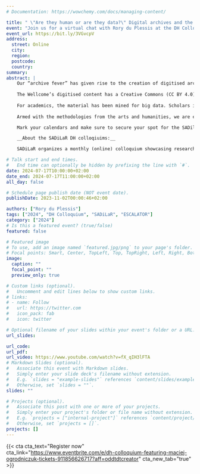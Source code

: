 ```yaml
---
# Documentation: https://wowchemy.com/docs/managing-content/

title: " \"Are they human or are they data?\" Digital archives and the creation of humanising stories."
event: "Join us for a virtual chat with Rory du Plessis at the DH Colloquium on 17 July!"
event_url: https://bit.ly/3VGvcpV
address:
  street: Online
  city:
  region:
  postcode:
  country:
summary: 
abstract: |
    Our “archive fever” has given rise to the creation of digitised archives of non-public records, including prison and medical case files. In the United Kingdom, the Wellcome Collection has digitised the medical case files for several nineteenth-century lunatic asylums (psychiatric hospitals). The case files are available for online viewing and allows a global audience to scrutinise scandalous stories of suffering, as well as to gawk at sensational photographs of patients in the throes of mental anguish. 
    
    The Wellcome’s digitised content has a Creative Commons (CC BY 4.0) licence that allows users to share or adapt the material “for any purpose”. To this end, the suffering of others, their misery and melancholy, as well as their secrets and stories are freely at our disposal for our own gain. The material can be used for many “purposes”. For example, the public may peer upon the private lives of others to satisfy morbid curiosities or ‘peeping Tom’ motives, the media may look upon the images as source material for the opening sequence of a horror film, and politicians may disseminate the material as propaganda for right-wing interests. 
    
    For academics, the material has been mined for big data. Scholars in digital humanities have successfully and commendably used the digitised archives to explore nutrition and health, mortality rates, as well as the prevalence of illnesses and the efficacy of various treatments. In this paper, I call for scholars who work with digital archives to move beyond the analysis of big data, to include the analysis of individual lives. 
    
    Armed with the methodologies from the arts and humanities, we are equipped to see the person and not a unit of data. We can explore their records to present a respectful and affirmative telling of their life stories. Potentially, such a telling may restore their humanity.

    Mark your calendars and make sure to secure your spot for the SADilaR DH Colloquium. Stay tuned for further updates and details on how to join this exciting online event.

    __About the SADiLaR DH colloqiuims:__

    SADiLaR organizes a monthly (online) colloquium showcasing research related to digital humanities. Each month a speaker will present their work in the area of digital humanities.

# Talk start and end times.
#   End time can optionally be hidden by prefixing the line with `#`.
date: 2024-07-17T10:00:00+02:00
date_end: 2024-07-17T11:00:00+02:00
all_day: false

# Schedule page publish date (NOT event date).
publishDate: 2023-11-02T00:00:46+02:00

authors: ["Rory du Plessis"]
tags: ["2024", "DH Colloquium", "SADiLaR", "ESCALATOR"]
category: ["2024"]
# Is this a featured event? (true/false)
featured: false

# Featured image
# To use, add an image named `featured.jpg/png` to your page's folder. 
# Focal points: Smart, Center, TopLeft, Top, TopRight, Left, Right, BottomLeft, Bottom, BottomRight.
image:
  caption: ""
  focal_point: ""
  preview_only: true

# Custom links (optional).
#   Uncomment and edit lines below to show custom links.
# links:
# - name: Follow
#   url: https://twitter.com
#   icon_pack: fab
#   icon: twitter

# Optional filename of your slides within your event's folder or a URL.
url_slides:

url_code:
url_pdf: 
url_video: https://www.youtube.com/watch?v=fX_qIH3lFTA
# Markdown Slides (optional).
#   Associate this event with Markdown slides.
#   Simply enter your slide deck's filename without extension.
#   E.g. `slides = "example-slides"` references `content/slides/example-slides.md`.
#   Otherwise, set `slides = ""`.
slides: ""

# Projects (optional).
#   Associate this post with one or more of your projects.
#   Simply enter your project's folder or file name without extension.
#   E.g. `projects = ["internal-project"]` references `content/project/deep-learning/index.md`.
#   Otherwise, set `projects = []`.
projects: []
---
```


{{< cta cta_text="Register now" cta_link="https://www.eventbrite.com/e/dh-colloquium-featuring-maciej-ogrodniczuk-tickets-911856626717?aff=oddtdtcreator" cta_new_tab="true" >}}

